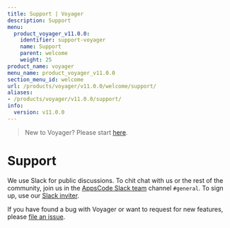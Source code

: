 ```yaml
---
title: Support | Voyager
description: Support
menu:
  product_voyager_v11.0.0:
    identifier: support-voyager
    name: Support
    parent: welcome
    weight: 25
product_name: voyager
menu_name: product_voyager_v11.0.0
section_menu_id: welcome
url: /products/voyager/v11.0.0/welcome/support/
aliases:
- /products/voyager/v11.0.0/support/
info:
  version: v11.0.0
---
```


> New to Voyager? Please start [here](/products/voyager/v11.0.0/concepts/overview).

# Support

We use Slack for public discussions. To chit chat with us or the rest of the community, join us in the [AppsCode Slack team](https://appscode.slack.com/messages/C0XQFLGRM/details/) channel `#general`. To sign up, use our [Slack inviter](https://slack.appscode.com/).

If you have found a bug with Voyager or want to request for new features, please [file an issue](https://github.com/appscode/voyager/issues/new).
